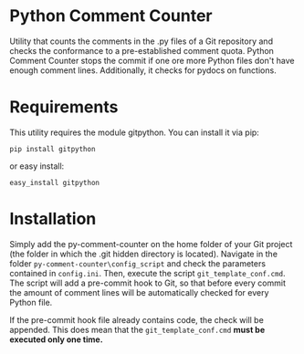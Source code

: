 # Python Comment Counter
Utility that counts the comments in the .py files of a Git repository and checks the conformance to a pre-established comment quota.
Python Comment Counter stops the commit if one ore more Python files don't have enough comment lines. Additionally, it checks for pydocs on functions.

# Requirements
This utility requires the module gitpython. You can install it via pip:

`pip install gitpython`

or easy install:

`easy_install gitpython`

# Installation
Simply add the py-comment-counter on the home folder of your Git project (the folder in which the .git hidden directory is located). Navigate in the folder `py-comment-counter\config_script` and check the parameters contained in `config.ini`. Then, execute the script `git_template_conf.cmd`. The script will add a pre-commit hook to Git, so that before every commit the amount of comment lines will be automatically checked for every Python file.

If the pre-commit hook file already contains code, the check will be appended. This does mean that the `git_template_conf.cmd` **must be executed only one time.**
